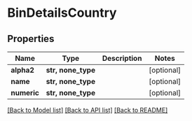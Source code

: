 # BinDetailsCountry


## Properties
Name | Type | Description | Notes
------------ | ------------- | ------------- | -------------
**alpha2** | **str, none_type** |  | [optional] 
**name** | **str, none_type** |  | [optional] 
**numeric** | **str, none_type** |  | [optional] 

[[Back to Model list]](../README.md#documentation-for-models) [[Back to API list]](../README.md#documentation-for-api-endpoints) [[Back to README]](../README.md)


